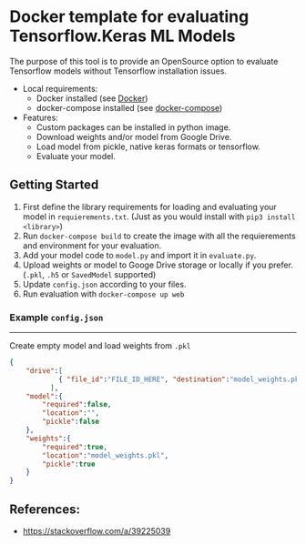 # Docker template for evaluating Tensorflow.Keras ML Models

The purpose of this tool is to provide an OpenSource option to evaluate Tensorflow models without Tensorflow installation issues.

- Local requirements:
    - Docker installed (see [Docker](https://docs.docker.com/desktop/))
    - docker-compose installed (see [docker-compose](https://docs.docker.com/compose/install/))
- Features: 
    - Custom packages can be installed in python image.
    - Download weights and/or model from Google Drive.
    - Load model from pickle, native keras formats or tensorflow.
    - Evaluate your model.

## Getting Started
1. First define the library requirements for loading and evaluating your model in `requierements.txt`. 
(Just as you would install with `pip3 install <library>`)
2. Run `docker-compose build` to create the image with all the requierements and environment for your evaluation.
3. Add your model code to `model.py` and import it in `evaluate.py`.
4. Upload weights or model to Googe Drive storage or locally if you prefer. (`.pkl`, `.h5` or `SavedModel` supported)
5. Update `config.json` according to your files.
6. Run evaluation with `docker-compose up web`

### Example `config.json` 
-----
Create empty model and load weights from `.pkl`
```json
{
    "drive":[
            { "file_id":"FILE_ID_HERE", "destination":"model_weights.pkl"}
          ],
    "model":{
        "required":false,
        "location":"",
        "pickle":false
    },
    "weights":{
        "required":true,
        "location":"model_weights.pkl",
        "pickle":true
    }     
}
```
### 
## References:
 -  https://stackoverflow.com/a/39225039